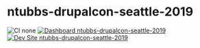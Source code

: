 # ntubbs-drupalcon-seattle-2019

![CI none](https://img.shields.io/badge/ci-none-orange.svg)
[![Dashboard ntubbs-drupalcon-seattle-2019](https://img.shields.io/badge/dashboard-ntubbs_drupalcon_seattle_2019-yellow.svg)](https://dashboard.pantheon.io/sites/7ce85279-364c-4780-a211-fbb22b6cd364#dev/code)
[![Dev Site ntubbs-drupalcon-seattle-2019](https://img.shields.io/badge/site-ntubbs_drupalcon_seattle_2019-blue.svg)](http://dev-ntubbs-drupalcon-seattle-2019.pantheonsite.io/)